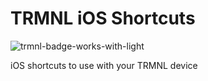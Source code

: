 # TRMNL iOS Shortcuts
![trmnl-badge-works-with-light](https://github.com/user-attachments/assets/f79822bf-377f-4945-9ec1-f650df721b84)

iOS shortcuts to use with your TRMNL device
